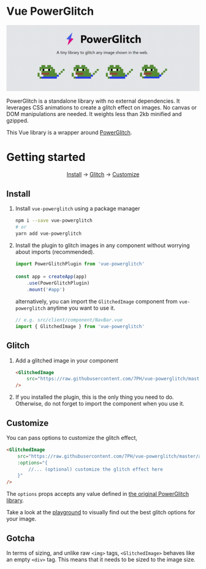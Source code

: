 # Vue PowerGlitch

<img src="./assets/intro.gif">

PowerGlitch is a standalone library with no external dependencies. It leverages CSS animations to create a glitch effect on images. No canvas or DOM manipulations are needed. It weights less than 2kb minified and gzipped.

This Vue library is a wrapper around [PowerGlitch](https://github.com/7PH/powerglitch).

# Getting started

<p align="center">
 <a href="#install">Install</a>
 → <a href="#glitch">Glitch</a>
 → <a href="#customize">Customize</a>
</p>

## Install

1. Install `vue-powerglitch` using a package manager
    ```bash
    npm i --save vue-powerglitch
    # or
    yarn add vue-powerglitch
    ```

2. Install the plugin to glitch images in any component without worrying about imports (recommended).

    ```js
    import PowerGlitchPlugin from 'vue-powerglitch'

    const app = createApp(app)
        .use(PowerGlitchPlugin)
        .mount('#app')
    ```
    alternatively, you can import the `GlitchedImage` component from `vue-powerglitch` anytime you want to use it.

    ```js
    // e.g. src/client/component/NavBar.vue
    import { GlitchedImage } from 'vue-powerglitch'
    ```

## Glitch

1. Add a glitched image in your component
    ```html
    <GlitchedImage
        src="https://raw.githubusercontent.com/7PH/vue-powerglitch/master/assets/logo.png"
    />
    ```

2. If you installed the plugin, this is the only thing you need to do. Otherwise, do not forget to import the component when you use it.

## Customize

You can pass options to customize the glitch effect,
```html
<GlitchedImage
    src="https://raw.githubusercontent.com/7PH/vue-powerglitch/master/assets/logo.png"
    :options="{
        //... (optional) customize the glitch effect here
    }"
/>
```

The `options` props accepts any value defined in [the original PowerGlitch library](https://github.com/7PH/powerglitch).

Take a look at the [playground](https://7ph.github.io/powerglitch/#/playground) to visually find out the best glitch options for your image.

## Gotcha 

In terms of sizing, and unlike raw `<img>` tags, `<GlitchedImage>` behaves like an empty `<div>` tag. This means that it needs to be sized to the image size.
